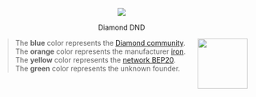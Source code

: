 <p align="center">
  <img src="https://diamonddnd.com/PWA/DND.png" />
</p>
<p align="center">Diamond DND</p>

>The **blue** color represents the [Diamond community](https://diamonddnd.com/). <img align="right" width="100" height="100" src="http://www.fillmurray.com/100/100"><br>
>The **orange** color represents the manufacturer [iron](https://iron.finance/).<br>
>The **yellow** color represents the [network BEP20](https://www.bnbchain.org/).<br>
>The **green** color represents the unknown founder.<br>




